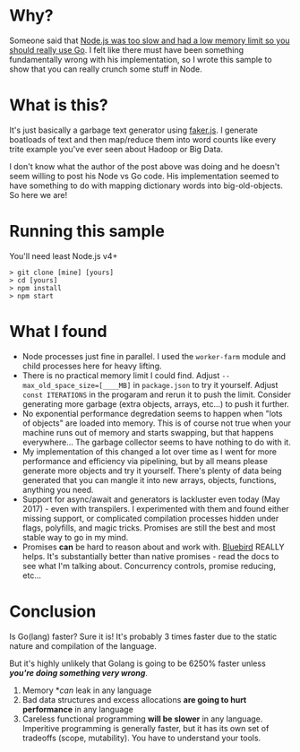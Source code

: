 Why?
=======

Someone said that [Node.js was too slow and had a low memory limit so you should really use Go](https://hackernoon.com/i-wrote-some-golang-and-it-felt-great-3c3367a67db5). I felt like there must have been something fundamentally wrong with his implementation, so I wrote this sample to show that you can really crunch some stuff in Node.

What is this?
================

It's just basically a garbage text generator using [faker.js](https://github.com/marak/Faker.js/). I generate boatloads of text and then map/reduce them into word counts like every trite example you've ever seen about Hadoop or Big Data.

I don't know what the author of the post above was doing and he doesn't seem willing to post his Node vs Go code. His implementation seemed to have something to do with mapping dictionary words into big-old-objects. So here we are!

Running this sample
======================

You'll need least Node.js v4+

```
> git clone [mine] [yours]
> cd [yours]
> npm install
> npm start
```

What I found
===============

- Node processes just fine in parallel. I used the `worker-farm` module and child processes here for heavy lifting.
- There is no practical memory limit I could find. Adjust `--max_old_space_size=[____MB]` in `package.json` to try it yourself. Adjust `const ITERATIONS` in the progaram and rerun it to push the limit. Consider generating more garbage (extra objects, arrays, etc...) to push it further.
- No exponential performance degredation seems to happen when "lots of objects" are loaded into memory. This is of course not true when your machine runs out of memory and starts swapping, but that happens everywhere... The garbage collector seems to have nothing to do with it.
- My implementation of this changed a lot over time as I went for more performance and efficiency via pipelining, but by all means please generate more objects and try it yourself. There's plenty of data being generated that you can mangle it into new arrays, objects, functions, anything you need.
- Support for async/await and generators is lackluster even today (May 2017) - even with transpilers. I experimented with them and found either missing support, or complicated compilation processes hidden under flags, polyfills, and magic tricks. Promises are still the best and most stable way to go in my mind.
- Promises **can** be hard to reason about and work with. [Bluebird](http://bluebirdjs.com) REALLY helps. It's substantially better than native promises - read the docs to see what I'm talking about. Concurrency controls, promise reducing, etc...

Conclusion
============

Is Go(lang) faster? Sure it is! It's probably 3 times faster due to the static nature and compilation of the language.

But it's highly unlikely that Golang is going to be 6250% faster unless ***you're doing something very wrong***.

1. Memory **can* leak in any language
2. Bad data structures and excess allocations **are going to hurt performance** in any language
3. Careless functional programming **will be slower** in any language. Imperitive programming is generally faster, but it has its own set of tradeoffs (scope, mutability). You have to understand your tools.
